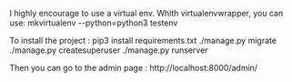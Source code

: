 I highly encourage to use a virtual env.
Whith virtualenvwrapper, you can use:
    mkvirtualenv --python=python3 testenv

To install the project : 
pip3 install requirements.txt
    ./manage.py migrate
    ./manage.py createsuperuser
    ./manage.py runserver

Then you can go to the admin page :
    http://localhost:8000/admin/
